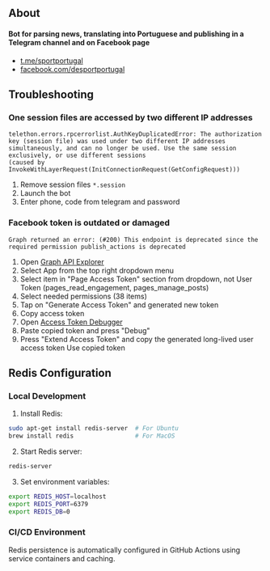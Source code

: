 ## About

#### Bot for parsing news, translating into Portuguese and publishing in a Telegram channel and on Facebook page
- [t.me/sportportugal](https://t.me/sportportugal)
- [facebook.com/desportportugal](https://www.facebook.com/desportportugal)

## Troubleshooting

### One session files are accessed by two different IP addresses
```commandline
telethon.errors.rpcerrorlist.AuthKeyDuplicatedError: The authorization key (session file) was used under two different IP addresses 
simultaneously, and can no longer be used. Use the same session exclusively, or use different sessions 
(caused by InvokeWithLayerRequest(InitConnectionRequest(GetConfigRequest)))
```
1. Remove session files `*.session`
2. Launch the bot 
3. Enter phone, code from telegram and password

### Facebook token is outdated or damaged
```commandline
Graph returned an error: (#200) This endpoint is deprecated since the required permission publish_actions is deprecated
```

1. Open [Graph API Explorer](https://developers.facebook.com/tools/explorer/)
2. Select App from the top right dropdown menu
3. Select item in "Page Access Token" section from dropdown, not User Token (pages_read_engagement,	pages_manage_posts) 
4. Select needed permissions (38 items)
5. Tap on "Generate Access Token" and generated new token
6. Copy access token
7. Open [Access Token Debugger](https://developers.facebook.com/tools/debug/accesstoken/)
8. Paste copied token and press "Debug"
9. Press "Extend Access Token" and copy the generated long-lived user access token
Use copied token

## Redis Configuration

### Local Development
1. Install Redis:
```bash
sudo apt-get install redis-server  # For Ubuntu
brew install redis                 # For MacOS
```

2. Start Redis server:
```bash
redis-server
```

3. Set environment variables:
```bash
export REDIS_HOST=localhost
export REDIS_PORT=6379
export REDIS_DB=0
```

### CI/CD Environment
Redis persistence is automatically configured in GitHub Actions using service containers and caching.
